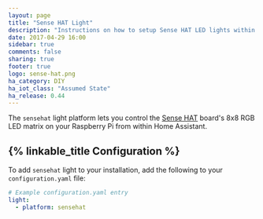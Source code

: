```yaml
---
layout: page
title: "Sense HAT Light"
description: "Instructions on how to setup Sense HAT LED lights within Home Assistant."
date: 2017-04-29 16:00
sidebar: true
comments: false
sharing: true
footer: true
logo: sense-hat.png
ha_category: DIY
ha_iot_class: "Assumed State"
ha_release: 0.44
---
```


The `sensehat` light platform lets you control the [Sense HAT](https://www.raspberrypi.org/products/sense-hat/) board's 8x8 RGB LED matrix on your Raspberry Pi from within Home Assistant.

## {% linkable_title Configuration %}

To add `sensehat` light to your installation, add the following to your `configuration.yaml` file:

```yaml
# Example configuration.yaml entry
light:
  - platform: sensehat
```

